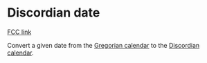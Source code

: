 # Discordian date

[FCC link](https://www.freecodecamp.org/learn/coding-interview-prep/rosetta-code/discordian-date)

Convert a given date from the
[Gregorian calendar](https://en.wikipedia.org/wiki/Gregorian%20calendar "wp: Gregorian calendar")
to the
[Discordian calendar](https://en.wikipedia.org/wiki/Discordian%20calendar "wp: Discordian calendar").
